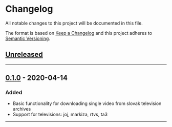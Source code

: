 # Changelog
All notable changes to this project will be documented in this file.

The format is based on [Keep a Changelog][Keep a Changelog] and this project adheres to [Semantic Versioning][Semantic Versioning].

## [Unreleased]


---

## [0.1.0] - 2020-04-14

### Added

- Basic functionality for downloading single video from slovak television archives
- Support for televisions: joj, markiza, rtvs, ta3

---

<!-- Links -->
[Keep a Changelog]: https://keepachangelog.com/
[Semantic Versioning]: https://semver.org/

<!-- Versions -->
[Unreleased]: https://github.com/makovako/sktvdl/compare/v0.1.0...HEAD
[Released]: https://github.com/makovako/sktvdl/releases
[0.1.0]: https://github.com/makovako/sktvdl/releases/v0.1.0